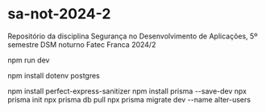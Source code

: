 # sa-not-2024-2
Repositório da disciplina Segurança no Desenvolvimento de Aplicações, 5º semestre DSM noturno Fatec Franca 2024/2

npm run dev

npm install dotenv postgres

npm install perfect-express-sanitizer
npm install prisma --save-dev
npx prisma init
npx prisma db pull
npx prisma migrate dev --name alter-users